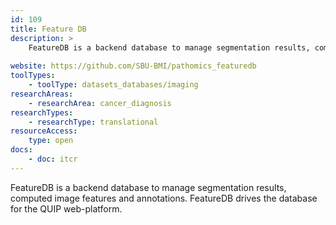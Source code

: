 ```yaml
---
id: 109
title: Feature DB
description: >
    FeatureDB is a backend database to manage segmentation results, computed image features and annotations. FeatureDB drives the database for the QUIP web-platform.
    
website: https://github.com/SBU-BMI/pathomics_featuredb
toolTypes:
    - toolType: datasets_databases/imaging
researchAreas:
    - researchArea: cancer_diagnosis
researchTypes:
    - researchType: translational
resourceAccess:
    type: open
docs:
    - doc: itcr      
---
```

FeatureDB is a backend database to manage segmentation results, computed image features and annotations. FeatureDB drives the database for the QUIP web-platform.